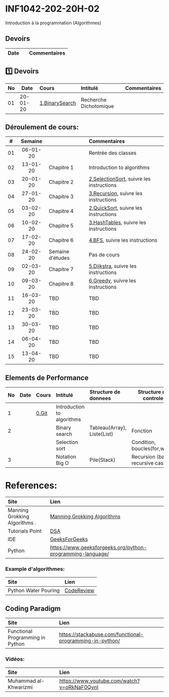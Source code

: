 # INF1042-202-20H-02
Introduction à la programmation (Algorithmes)

## Devoirs

| Date   |                     |     Commentaires                                                                         |
|:------:|:--------------------|:-----------------------------------------------------------------------------------------|

## :one: Devoirs
|No| Date   | Cours                                          | Intitulé                                |  Commentaires    |
|--|--------|:-----------------------------------------------|:----------------------------------------|:-----------------|
|01|20-01-20|[1.BinarySearch](1.BinarySearch#Participation)  | Recherche Dichotomique                  |                  |

## Déroulement de cours:

|# | Semaine|                                          |     Commentaires                                                   |
|--|:------:|:-----------------------------------------|:-------------------------------------------------------------------|
|01|06-01-20|                                          | Rentrée des classes                                                |
|02|13-01-20| Chapitre 1                               | Introduction to algorithms                                         |
|03|20-01-20| Chapitre 2                               | [2.SelectionSort](2.SelectionSort), suivre les instructions        |
|04|27-01-20| Chapitre 3                               | [3.Recursion](3.Recursion), suivre les instructions                |
|05|03-02-20| Chapitre 4                               | [2.QuickSort](2.QuickSort), suivre les instructions                |
|06|10-02-20| Chapitre 5                               | [3.HashTables](3.HashTables), suivre les instructions              |
|07|17-02-20| Chapitre 6                               | [4.BFS](4.BFS), suivre les instructions                            |
|08|24-02-20| Semaine d'études                         | Pas de cours                                                       |
|09|02-03-20| Chapitre 7                               | [5.Dijkstra](5.Dijkstra), suivre les instructions                  |
|10|09-03-20| Chapitre 8                               | [6.Greedy](6.Greedy), suivre les instructions                      |
|11|16-03-20| TBD                                      | TBD                                                                |
|12|23-03-20| TBD                                      | TBD                                                                |
|13|30-03-20| TBD                                      | TBD                                                                |
|14|06-04-20| TBD                                      | TBD                                                                |
|15|13-04-20| TBD                                      | TBD                                                                |


## Elements de Performance

|No| Date   | Cours               | Intitulé                         |  Structure de donnees       | Structure de controle            |
|--|--------|:--------------------|:---------------------------------|:----------------------------|----------------------------------| 
| 1|        |[0.Git](0.Git)       | Introduction to algorithms       |                             |                                  |
| 2|        |                     | Binary search                    | Tableau(Array), Liste(List) | Fonction                         | 
|  |        |                     | Selection sort                   |                             | Condition, boucles(for,while)    |
| 3|        |                     | Notation Big O                   | Pile(Stack)                 | Recursion (base, recursive case) |


# References:

| Site                            | Lien                                                                             |
|:--------------------------------|:---------------------------------------------------------------------------------|
| Manning Grokking Algorithms .   | [Manning Grokking Algorithms](https://www.manning.com/books/grokking-algorithms) |
| Tutorials Point                 | [DSA](http://www.tutorialspoint.com/data_structures_algorithms)                  |
| IDE                             | [GeeksForGeeks](https://ide.geeksforgeeks.org)                                   |
| Python                          | https://www.geeksforgeeks.org/python-programming-language/                       |


### Example d'algorithmes:

| Site                            | Lien                                                                             |
|:--------------------------------|:---------------------------------------------------------------------------------|
| Python Water Pouring            | [CodeReview](https://codereview.stackexchange.com/questions/78586/pouring-water-between-two-jugs-to-get-a-certain-amount-in-one-of-the-jugs) |


## Coding Paradigm

| Site                            | Lien                                                                             |
|:--------------------------------|:---------------------------------------------------------------------------------|
| Functional Programming in Python| https://stackabuse.com/functional-programming-in-python/                         |


### Vidéos:

| Site                            | Lien                                                                             |
|:--------------------------------|:---------------------------------------------------------------------------------|
| Muhammad al-Khwarizmi           | https://www.youtube.com/watch?v=oRkNaF0QvnI                                      |



